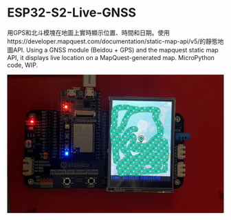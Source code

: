 # ESP32-S2-Live-GNSS

用GPS和北斗模塊在地圖上實時顯示位置、時間和日期。使用https://developer.mapquest.com/documentation/static-map-api/v5/的靜態地圖API.
Using a GNSS module (Beidou + GPS) and the mapquest static map API, it displays live location on a MapQuest-generated map. MicroPython code, WIP.

![map](map.jpg)